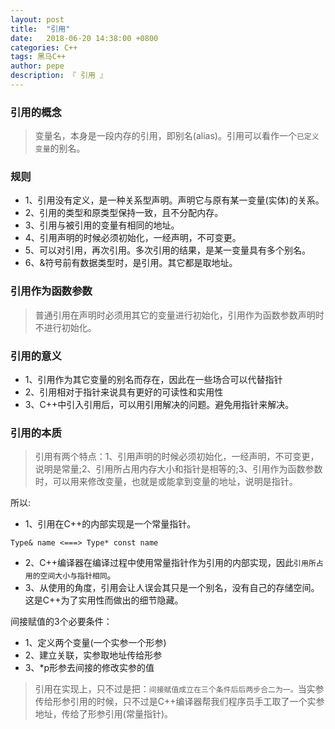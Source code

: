 ```yaml
---
layout: post
title:  "引用"
date:   2018-06-20 14:38:00 +0800
categories: C++
tags: 黑马C++
author: pepe
description: 『 引用 』
---
```


### 引用的概念

> 变量名，本身是一段内存的引用，即别名(alias)。引用可以看作一个`已定义变量`的别名。

### 规则

* 1、引用没有定义，是一种关系型声明。声明它与原有某一变量(实体)的关系。
* 2、引用的类型和原类型保持一致，且不分配内存。
* 3、引用与被引用的变量有相同的地址。
* 4、引用声明的时候必须初始化，一经声明，不可变更。
* 5、可以对引用，再次引用。多次引用的结果，是某一变量具有多个别名。
* 6、&符号前有数据类型时，是引用。其它都是取地址。

### 引用作为函数参数

> 普通引用在声明时必须用其它的变量进行初始化，引用作为函数参数声明时不进行初始化。

### 引用的意义

* 1、引用作为其它变量的别名而存在，因此在一些场合可以代替指针
* 2、引用相对于指针来说具有更好的可读性和实用性
* 3、C++中引入引用后，可以用引用解决的问题。避免用指针来解决。

### 引用的本质

> 引用有两个特点：1、引用声明的时候必须初始化，一经声明，不可变更，说明是常量;2、引用所占用内存大小和指针是相等的;3、引用作为函数参数时，可以用来修改变量，也就是或能拿到变量的地址，说明是指针。

所以:

* 1、引用在C++的内部实现是一个常量指针。
```
Type& name <===> Type* const name
```
* 2、C++编译器在编译过程中使用常量指针作为引用的内部实现，因此`引用所占用的空间大小与指针相同`。
* 3、从使用的角度，引用会让人误会其只是一个别名，没有自己的存储空间。这是C++为了实用性而做出的细节隐藏。
    
间接赋值的3个必要条件：

* 1、定义两个变量(一个实参一个形参)
* 2、建立关联，实参取地址传给形参
* 3、*p形参去间接的修改实参的值

> 引用在实现上，只不过是把：`间接赋值成立在三个条件后后两步合二为一。`当实参传给形参引用的时候，只不过是C++编译器帮我们程序员手工取了一个实参地址，传给了形参引用(常量指针)。
    
    
    
    
    
    
    
    
    
    
    
    
    
    
    
    
    
    
    
    
    
    
    
    
    
    
    














